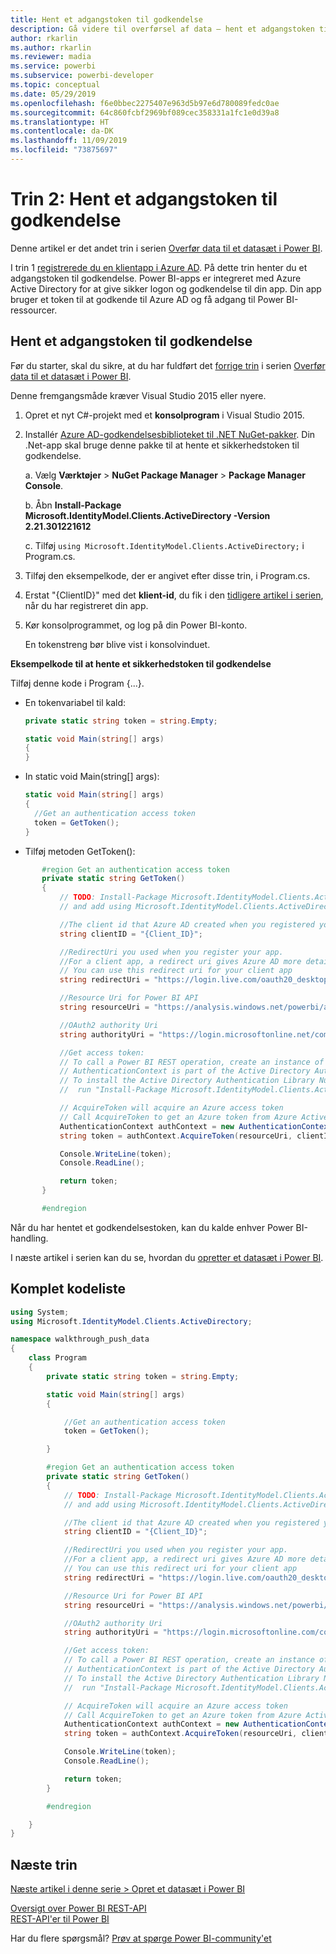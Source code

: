 ```yaml
---
title: Hent et adgangstoken til godkendelse
description: Gå videre til overførsel af data – hent et adgangstoken til godkendelse
author: rkarlin
ms.author: rkarlin
ms.reviewer: madia
ms.service: powerbi
ms.subservice: powerbi-developer
ms.topic: conceptual
ms.date: 05/29/2019
ms.openlocfilehash: f6e0bbec2275407e963d5b97e6d780089fedc0ae
ms.sourcegitcommit: 64c860fcbf2969bf089cec358331a1fc1e0d39a8
ms.translationtype: HT
ms.contentlocale: da-DK
ms.lasthandoff: 11/09/2019
ms.locfileid: "73875697"
---
```

# <a name="step-2-get-an-authentication-access-token"></a>Trin 2: Hent et adgangstoken til godkendelse

Denne artikel er det andet trin i serien [Overfør data til et datasæt i Power BI](walkthrough-push-data.md).

I trin 1 [registrerede du en klientapp i Azure AD](walkthrough-push-data-register-app-with-azure-ad.md). På dette trin henter du et adgangstoken til godkendelse. Power BI-apps er integreret med Azure Active Directory for at give sikker logon og godkendelse til din app. Din app bruger et token til at godkende til Azure AD og få adgang til Power BI-ressourcer.

## <a name="get-an-authentication-access-token"></a>Hent et adgangstoken til godkendelse

Før du starter, skal du sikre, at du har fuldført det [forrige trin](walkthrough-push-data-register-app-with-azure-ad.md) i serien [Overfør data til et datasæt i Power BI](walkthrough-push-data.md). 

Denne fremgangsmåde kræver Visual Studio 2015 eller nyere.

1. Opret et nyt C#-projekt med et **konsolprogram** i Visual Studio 2015.

2. Installér [Azure AD-godkendelsesbiblioteket til .NET NuGet-pakker](https://www.nuget.org/packages/Microsoft.IdentityModel.Clients.ActiveDirectory/2.22.302111727). Din .Net-app skal bruge denne pakke til at hente et sikkerhedstoken til godkendelse. 

     a. Vælg **Værktøjer** > **NuGet Package Manager** > **Package Manager Console**.

     b. Åbn **Install-Package Microsoft.IdentityModel.Clients.ActiveDirectory -Version 2.21.301221612**

     c. Tilføj `using Microsoft.IdentityModel.Clients.ActiveDirectory;` i Program.cs.

3. Tilføj den eksempelkode, der er angivet efter disse trin, i Program.cs.

4. Erstat "{ClientID}" med det **klient-id**, du fik i den [tidligere artikel i serien](walkthrough-push-data-register-app-with-azure-ad.md), når du har registreret din app.

5. Kør konsolprogrammet, og log på din Power BI-konto. 

   En tokenstreng bør blive vist i konsolvinduet.

**Eksempelkode til at hente et sikkerhedstoken til godkendelse**

Tilføj denne kode i Program {...}.

* En tokenvariabel til kald: 
  
  ```csharp
  private static string token = string.Empty;
  
  static void Main(string[] args)
  {
  }
  ```
* In static void Main(string[] args):
  
  ```csharp
  static void Main(string[] args)
  {
    //Get an authentication access token
    token = GetToken();
  }
  ```
* Tilføj metoden GetToken():

```csharp
       #region Get an authentication access token
       private static string GetToken()
       {
           // TODO: Install-Package Microsoft.IdentityModel.Clients.ActiveDirectory -Version 2.21.301221612
           // and add using Microsoft.IdentityModel.Clients.ActiveDirectory

           //The client id that Azure AD created when you registered your client app.
           string clientID = "{Client_ID}";

           //RedirectUri you used when you register your app.
           //For a client app, a redirect uri gives Azure AD more details on the application that it will authenticate.
           // You can use this redirect uri for your client app
           string redirectUri = "https://login.live.com/oauth20_desktop.srf";

           //Resource Uri for Power BI API
           string resourceUri = "https://analysis.windows.net/powerbi/api";

           //OAuth2 authority Uri
           string authorityUri = "https://login.microsoftonline.net/common/";

           //Get access token:
           // To call a Power BI REST operation, create an instance of AuthenticationContext and call AcquireToken
           // AuthenticationContext is part of the Active Directory Authentication Library NuGet package
           // To install the Active Directory Authentication Library NuGet package in Visual Studio,
           //  run "Install-Package Microsoft.IdentityModel.Clients.ActiveDirectory" from the nuget Package Manager Console.

           // AcquireToken will acquire an Azure access token
           // Call AcquireToken to get an Azure token from Azure Active Directory token issuance endpoint
           AuthenticationContext authContext = new AuthenticationContext(authorityUri);
           string token = authContext.AcquireToken(resourceUri, clientID, new Uri(redirectUri)).AccessToken;

           Console.WriteLine(token);
           Console.ReadLine();

           return token;
       }

       #endregion
```

Når du har hentet et godkendelsestoken, kan du kalde enhver Power BI-handling.

I næste artikel i serien kan du se, hvordan du [opretter et datasæt i Power BI](walkthrough-push-data-create-dataset.md).


## <a name="complete-code-listing"></a>Komplet kodeliste

```csharp
using System;
using Microsoft.IdentityModel.Clients.ActiveDirectory;

namespace walkthrough_push_data
{
    class Program
    {
        private static string token = string.Empty;

        static void Main(string[] args)
        {

            //Get an authentication access token
            token = GetToken();

        }

        #region Get an authentication access token
        private static string GetToken()
        {
            // TODO: Install-Package Microsoft.IdentityModel.Clients.ActiveDirectory -Version 2.21.301221612
            // and add using Microsoft.IdentityModel.Clients.ActiveDirectory

            //The client id that Azure AD created when you registered your client app.
            string clientID = "{Client_ID}";

            //RedirectUri you used when you register your app.
            //For a client app, a redirect uri gives Azure AD more details on the application that it will authenticate.
            // You can use this redirect uri for your client app
            string redirectUri = "https://login.live.com/oauth20_desktop.srf";

            //Resource Uri for Power BI API
            string resourceUri = "https://analysis.windows.net/powerbi/api";

            //OAuth2 authority Uri
            string authorityUri = "https://login.microsoftonline.com/common/";

            //Get access token:
            // To call a Power BI REST operation, create an instance of AuthenticationContext and call AcquireToken
            // AuthenticationContext is part of the Active Directory Authentication Library NuGet package
            // To install the Active Directory Authentication Library NuGet package in Visual Studio,
            //  run "Install-Package Microsoft.IdentityModel.Clients.ActiveDirectory" from the nuget Package Manager Console.

            // AcquireToken will acquire an Azure access token
            // Call AcquireToken to get an Azure token from Azure Active Directory token issuance endpoint
            AuthenticationContext authContext = new AuthenticationContext(authorityUri);
            string token = authContext.AcquireToken(resourceUri, clientID, new Uri(redirectUri)).AccessToken;

            Console.WriteLine(token);
            Console.ReadLine();

            return token;
        }

        #endregion

    }
}
```



## <a name="next-steps"></a>Næste trin

[Næste artikel i denne serie > Opret et datasæt i Power BI](walkthrough-push-data-create-dataset.md)

[Oversigt over Power BI REST-API](overview-of-power-bi-rest-api.md)  
[REST-API'er til Power BI](https://docs.microsoft.com/rest/api/power-bi/)  

Har du flere spørgsmål? [Prøv at spørge Power BI-community'et](https://community.powerbi.com/)
